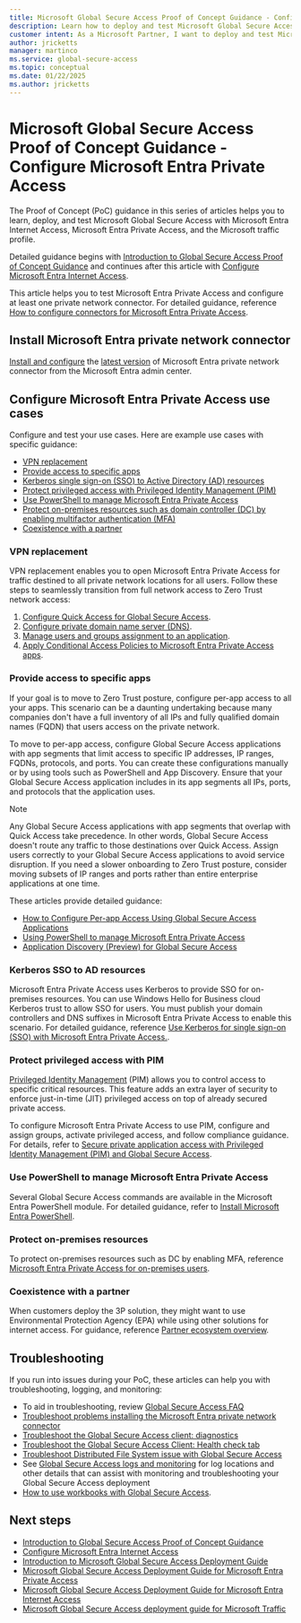 ```yaml
---
title: Microsoft Global Secure Access Proof of Concept Guidance - Configure Microsoft Entra Private Access
description: Learn how to deploy and test Microsoft Global Secure Access as a Proof of Concept with Microsoft Entra Private Access.
customer intent: As a Microsoft Partner, I want to deploy and test Microsoft Global Secure Access for Microsoft Entra Private Access as a Proof of Concept in my production or test environment.
author: jricketts
manager: martinco
ms.service: global-secure-access
ms.topic: conceptual
ms.date: 01/22/2025
ms.author: jricketts
---
```

# Microsoft Global Secure Access Proof of Concept Guidance - Configure Microsoft Entra Private Access

The Proof of Concept (PoC) guidance in this series of articles helps you to learn, deploy, and test Microsoft Global Secure Access with Microsoft Entra Internet Access, Microsoft Entra Private Access, and the Microsoft traffic profile.

Detailed guidance begins with [Introduction to Global Secure Access Proof of Concept Guidance](gsa-poc-guidance-intro.md) and continues after this article with [Configure Microsoft Entra Internet Access](gsa-poc-internet-access.md).

This article helps you to test Microsoft Entra Private Access and configure at least one private network connector. For detailed guidance, reference [How to configure connectors for Microsoft Entra Private Access](../global-secure-access/how-to-configure-connectors.md).

## Install Microsoft Entra private network connector

[Install and configure](../global-secure-access/how-to-configure-connectors.md#install-and-register-a-connector) the [latest version](../global-secure-access/reference-version-history.md) of Microsoft Entra private network connector from the Microsoft Entra admin center.

## Configure Microsoft Entra Private Access use cases

Configure and test your use cases. Here are example use cases with specific guidance:

- [VPN replacement](#vpn-replacement)
- [Provide access to specific apps](#provide-access-to-specific-apps)
- [Kerberos single sign-on (SSO) to Active Directory (AD) resources](#kerberos-sso-to-ad-resources)
- [Protect privileged access with Privileged Identity Management (PIM)](#protect-privileged-access-with-pim)
- [Use PowerShell to manage Microsoft Entra Private Access](#use-powershell-to-manage-microsoft-entra-private-access)
- [Protect on-premises resources such as domain controller (DC) by enabling multifactor authentication (MFA)](#protect-on-premises-resources)
- [Coexistence with a partner](#coexistence-with-a-partner)

### VPN replacement

VPN replacement enables you to open Microsoft Entra Private Access for traffic destined to all private network locations for all users. Follow these steps to seamlessly transition from full network access to Zero Trust network access:

1. [Configure Quick Access for Global Secure Access](../global-secure-access/how-to-configure-quick-access.md).
1. [Configure private domain name server (DNS)](../global-secure-access/how-to-configure-quick-access.md#add-private-dns-suffixes).
1. [Manage users and groups assignment to an application](../identity/enterprise-apps/assign-user-or-group-access-portal.md).
1. [Apply Conditional Access Policies to Microsoft Entra Private Access apps](../global-secure-access/how-to-target-resource-private-access-apps.md).

### Provide access to specific apps

If your goal is to move to Zero Trust posture, configure per-app access to all your apps. This scenario can be a daunting undertaking because many companies don't have a full inventory of all IPs and fully qualified domain names (FQDN) that users access on the private network.

To move to per-app access, configure Global Secure Access applications with app segments that limit access to specific IP addresses, IP ranges, FQDNs, protocols, and ports. You can create these configurations manually or by using tools such as PowerShell and App Discovery. Ensure that your Global Secure Access application includes in its app segments all IPs, ports, and protocols that the application uses.

>[!NOTE]
>Any Global Secure Access applications with app segments that overlap with Quick Access take precedence. In other words, Global Secure Access doesn't route any traffic to those destinations over Quick Access. Assign users correctly to your Global Secure Access applications to avoid service disruption. If you need a slower onboarding to Zero Trust posture, consider moving subsets of IP ranges and ports rather than entire enterprise applications at one time.

These articles provide detailed guidance:

- [How to Configure Per-app Access Using Global Secure Access Applications](../global-secure-access/how-to-configure-per-app-access.md)
- [Using PowerShell to manage Microsoft Entra Private Access](#use-powershell-to-manage-microsoft-entra-private-access)
- [Application Discovery (Preview) for Global Secure Access](../global-secure-access/how-to-application-discovery.md)

### Kerberos SSO to AD resources

Microsoft Entra Private Access uses Kerberos to provide SSO for on-premises resources. You can use Windows Hello for Business cloud Kerberos trust to allow SSO for users. You must publish your domain controllers and DNS suffixes in Microsoft Entra Private Access to enable this scenario. For detailed guidance, reference [Use Kerberos for single sign-on (SSO) with Microsoft Entra Private Access.](../global-secure-access/how-to-configure-kerberos-sso.md).

### Protect privileged access with PIM

[Privileged Identity Management](../id-governance/privileged-identity-management/pim-configure.md) (PIM) allows you to control access to specific critical resources. This feature adds an extra layer of security to enforce just-in-time (JIT) privileged access on top of already secured private access.

To configure Microsoft Entra Private Access to use PIM, configure and assign groups, activate privileged access, and follow compliance guidance. For details, refer to [Secure private application access with Privileged Identity Management (PIM) and Global Secure Access](../global-secure-access/how-to-configure-global-access-with-pim.md).

### Use PowerShell to manage Microsoft Entra Private Access

Several Global Secure Access commands are available in the Microsoft Entra PowerShell module. For detailed guidance, refer to [Install Microsoft Entra PowerShell](/powershell/entra-powershell/installation).

### Protect on-premises resources

To protect on-premises resources such as DC by enabling MFA, reference [Microsoft Entra Private Access for on-premises users](https://techcommunity.microsoft.com/blog/identity/microsoft-entra-private-access-for-on-prem-users/3905450).

### Coexistence with a partner

When customers deploy the 3P solution, they might want to use Environmental Protection Agency (EPA) while using other solutions for internet access. For guidance, reference [Partner ecosystem overview](../global-secure-access/partner-ecosystems-overview.md).

## Troubleshooting

If you run into issues during your PoC, these articles can help you with troubleshooting, logging, and monitoring:

- To aid in troubleshooting, review [Global Secure Access FAQ](../global-secure-access/resource-faq.yml)
- [Troubleshoot problems installing the Microsoft Entra private network connector](../global-secure-access/troubleshoot-connectors.md)
- [Troubleshoot the Global Secure Access client: diagnostics](../global-secure-access/troubleshoot-global-secure-access-client-advanced-diagnostics.md)
- [Troubleshoot the Global Secure Access Client: Health check tab](../global-secure-access/troubleshoot-global-secure-access-client-diagnostics-health-check.md)
- [Troubleshoot Distributed File System issue with Global Secure Access](../global-secure-access/troubleshoot-distributed-file-system.md)
- See [Global Secure Access logs and monitoring](../global-secure-access/concept-global-secure-access-logs-monitoring.md) for log locations and other details that can assist with monitoring and troubleshooting your Global Secure Access deployment
- [How to use workbooks with Global Secure Access](../global-secure-access/how-to-use-workbooks.md).

## Next steps

- [Introduction to Global Secure Access Proof of Concept Guidance](gsa-poc-guidance-intro.md)
- [Configure Microsoft Entra Internet Access](gsa-poc-internet-access.md)
- [Introduction to Microsoft Global Secure Access Deployment Guide](gsa-deployment-guide-intro.md)
- [Microsoft Global Secure Access Deployment Guide for Microsoft Entra Private Access](gsa-deployment-guide-private-access.md)
- [Microsoft Global Secure Access Deployment Guide for Microsoft Entra Internet Access](gsa-deployment-guide-internet-access.md)
- [Microsoft Global Secure Access deployment guide for Microsoft Traffic](gsa-deployment-guide-microsoft-traffic.md)
